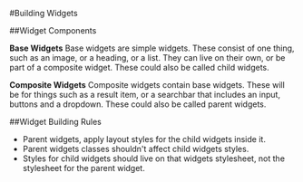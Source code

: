 #Building Widgets

##Widget Components

**Base Widgets**
Base widgets are simple widgets. These consist of one thing, such as an image, or a heading, or a list. They can live on their own, or be part of a composite widget. These could also be called child widgets.

**Composite Widgets**
Composite widgets contain base widgets. These will be for things such as a result item, or a searchbar that includes an input, buttons and a dropdown. These could also be called parent widgets.

##Widget Building Rules
- Parent widgets, apply layout styles for the child widgets inside it.
- Parent widgets classes shouldn't affect child widgets styles.
- Styles for child widgets should live on that widgets stylesheet, not the stylesheet for the parent widget.